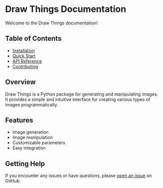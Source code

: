 # Draw Things Documentation

Welcome to the Draw Things documentation!

## Table of Contents

- [Installation](installation.md)
- [Quick Start](quickstart.md)
- [API Reference](api.md)
- [Contributing](contributing.md)

## Overview

Draw Things is a Python package for generating and manipulating images. It provides a simple and intuitive interface for creating various types of images programmatically.

## Features

- Image generation
- Image manipulation
- Customizable parameters
- Easy integration

## Getting Help

If you encounter any issues or have questions, please [open an issue](https://github.com/yourusername/draw-things/issues) on GitHub.